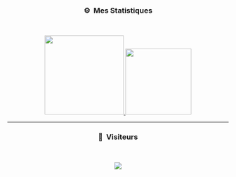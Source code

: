 ### <p align="center">⚙️ &nbsp;Mes Statistiques</p>
<br>
<p align="center">
<a href="https://github.com/CloudDown">
  <img height="180em" src="https://github-readme-stats-eight-theta.vercel.app/api?username=CloudDown&show_icons=true&theme=react&include_all_commits=true&locale=fr"/>
  <img height="150em" src="https://github-readme-stats-eight-theta.vercel.app/api/top-langs/?username=CloudDown&layout=compact&langs_count=8&theme=react&locale=fr"/>
</a>
  
</p>

-----

### <p align="center">👀 &nbsp;Visiteurs</p>
<br>
<p align="center">
  <img src="https://profile-counter.glitch.me/CloudDown/count.svg" />
</p>

